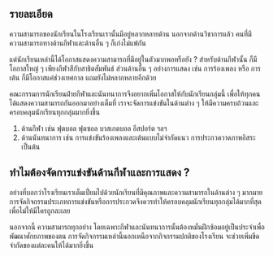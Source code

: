 ## รายละเอียด
ความสามารถของนักเรียนในโรงเรียนเรานั้นมีอยู่หลากหลายด้าน นอกจากด้านวิชาการแล้ว คนที่มีความสามารถทางด้านกีฬาและด้านอื่น ๆ ก็เก่งไม่แพ้กัน

แต่นักเรียนเหล่านี้ได้โอกาสแสดงความสามารถที่มีอยู่ในตัวมากพอหรือยัง ? สำหรับด้านกีฬานั้น ก็มีโอกาสใหญ่ ๆ เพียงกีฬาสีกับสาธิตสัมพันธ์ ส่วนด้านอื่น ๆ อย่างการแสดง เช่น การร้องเพลง หรือ การเต้น ก็มีโอกาสแค่ช่วงเทศกาล แถมยังไม่หลากหลายอีกด้วย

คณะกรรมการนักเรียนฝ่ายกีฬาและนันทนาการจึงอยากเพิ่มโอกาสให้กับนักเรียนกลุ่มนี้ เพื่อให้ทุกคนได้แสดงความสามารถกันออกมาอย่างเต็มที่ เราจะจัดการแข่งขันในด้านต่าง ๆ ให้มีความครบถ้วนและครอบคลุมนักเรียนทุกกลุ่มมากยิ่งขึ้น

1. ด้านกีฬา เช่น ฟุตบอล ฟุตซอล บาสเกตบอล อีสปอร์ต ฯลฯ
2. ด้านนันทนาการ เช่น การแข่งขันร้องเพลงและเต้นแบบไม่จำกัดแนว การประกวดวาดภาพอิสระ เป็นต้น

## ทำไมต้องจัดการแข่งขันด้านกีฬาและการแสดง ?

อย่างที่บอกว่าโรงเรียนเราเต็มเปี่ยมไปด้วยนักเรียนที่มีคุณภาพและความสามารถในด้านต่าง ๆ มากมาย การจัดกิจกรรมประเภทการแข่งขันหรือการประกวดจึงควรทำให้ครอบคลุมนักเรียนทุกกลุ่มได้มากที่สุด เพื่อไม่ให้มีใครถูกละเลย

นอกจากนี้ ความสามารถทุกอย่าง โดยเฉพาะกีฬาและนันทนาการนั้นต้องหมั่นฝึกซ้อมอยู่เป็นประจำเพื่อพัฒนาศักยภาพของตน การจัดกิจกรรมเหล่านี้นอกเหนือจากกิจกรรมปกติของโรงเรียน จะช่วยเพิ่มขีดจำกัดของแต่ละคนให้ได้มากยิ่งขึ้น
<!--stackedit_data:
eyJoaXN0b3J5IjpbMTA3MzU2MTI1MCwtMTg2NjMzNDQ0MCwtOT
Y2NjYyNTg2LC0xODY2MzM0NDQwXX0=
-->